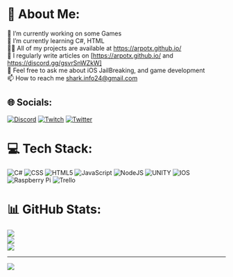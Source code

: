 # 💫 About Me:
🔭 I’m currently working on some Games<br>🌱 I’m currently learning C#, HTML<br>👨‍💻 All of my projects are available at https://arpotx.github.io/<br>📝 I regularly write articles on [https://arpotx.github.io/ and https://discord.gg/gsvrSnWZkW]<br>💬 Feel free to ask me about iOS JailBreaking, and game development<br>📫 How to reach me shark.info24@gmail.com<br>


## 🌐 Socials:
[![Discord](https://img.shields.io/badge/Discord-%237289DA.svg?logo=discord&logoColor=white)](https://discord.gg/https://discord.gg/gsvrSnWZkW) [![Twitch](https://img.shields.io/badge/Twitch-%239146FF.svg?logo=Twitch&logoColor=white)](https://twitch.tv/arPotx) [![Twitter](https://img.shields.io/badge/Twitter-%231DA1F2.svg?logo=Twitter&logoColor=white)](https://twitter.com/arPotx) 

# 💻 Tech Stack:
![C#](https://img.shields.io/badge/c%23-%23239120.svg?style=for-the-badge&logo=c-sharp&logoColor=white) ![CSS](https://img.shields.io/badge/css-%231572B6.svg?style=for-the-badge&logo=css3&logoColor=white) ![HTML5](https://img.shields.io/badge/html5-%23E34F26.svg?style=for-the-badge&logo=html5&logoColor=white) ![JavaScript](https://img.shields.io/badge/javascript-%23323330.svg?style=for-the-badge&logo=javascript&logoColor=%23F7DF1E) ![NodeJS](https://img.shields.io/badge/node.js-6DA55F?style=for-the-badge&logo=node.js&logoColor=white) ![UNITY](https://img.shields.io/badge/Unity-%2320232a.svg?style=for-the-badge&logo=unity&logoColor=white) ![IOS](https://img.shields.io/badge/IOS-%2320232a.svg?style=for-the-badge&logo=apple&logoColor=white) ![Raspberry Pi](https://img.shields.io/badge/-RaspberryPi-C51A4A?style=for-the-badge&logo=Raspberry-Pi) ![Trello](https://img.shields.io/badge/Trello-%23026AA7.svg?style=for-the-badge&logo=Trello&logoColor=white)
# 📊 GitHub Stats:
![](https://github-readme-stats.vercel.app/api?username=arPotx&theme=tokyonight&hide_border=false&include_all_commits=true&count_private=false)<br/>
![](https://github-readme-streak-stats.herokuapp.com/?user=arPotx&theme=tokyonight&hide_border=false)<br/>
![](https://github-readme-stats.vercel.app/api/top-langs/?username=arPotx&theme=tokyonight&hide_border=false&include_all_commits=true&count_private=false&layout=compact)

---
[![](https://visitcount.itsvg.in/api?id=arPotx&icon=7&color=1)](https://visitcount.itsvg.in)
